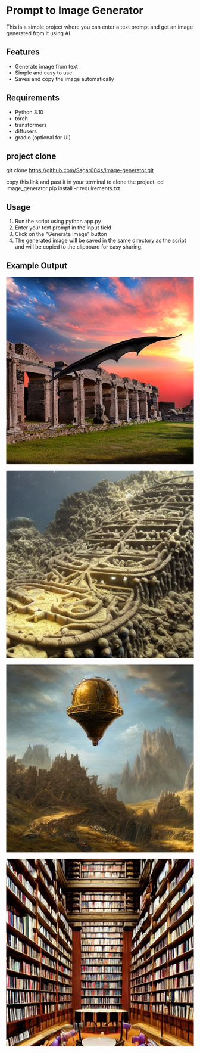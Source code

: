 # Prompt to Image Generator

This is a simple project where you can enter a text prompt and get an image generated from it using AI.

## Features

- Generate image from text
- Simple and easy to use
- Saves and copy the image automatically

## Requirements

- Python 3.10
- torch
- transformers
- diffusers
- gradio (optional for UI)


## project clone
git clone https://github.com/Sagar004s/image-generator.git 

copy this link and past it in your terminal to clone the project.
cd image_generator
pip install -r requirements.txt
## Usage
1. Run the script using python app.py
2. Enter your text prompt in the input field
3. Click on the "Generate Image" button
4. The generated image will be saved in the same directory as the script and will be copied to
the clipboard for easy sharing.




## Example Output

![alt text](picture/generated_im.png)

![alt text](picture/generated_ima.png)

![alt text](picture/generated_imag.png)

![alt text](picture/generated_image.png)